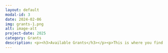 ```yaml
---
layout: default
modal-id: 3
date: 2024-02-06
img: grants-1.png
alt: image-alt
project-date: 2025
category: Grants
description: <p><h3>Available Grants</h3></p><p>This is where you find our available grants and instructions on how to apply.</p><p>1) <a href="https://256foundation.org/grants/256-Project-Ember-One.pdf" target="_blank" rel="noopener noreferrer"><font color="orange">Ember One Grant Proposal</font></a></p> <p>2) <a href="https://256foundation.org/grants/256-Project-Mujina-Firmware.pdf" target="_blank" rel="noopener noreferrer"><font color="orange">Mujina Firmware Grant Proposal</font></a></p> <p>3) <a href="https://256foundation.org/grants/256-Project-Control-Board.pdf" target="_blank" rel="noopener noreferrer"><font color="orange">Control Board Grant Proposal</font></a></p> <p>4) <a href="https://256foundation.org/grants/256-Project-Hydra-Pool.pdf" target="_blank" rel="noopener noreferrer"><font color="orange">Hydra Pool Grant Proposal</font></a></p> <p>5) <a href="https://256foundation.org/grants/256-Project-Block-Watcher.pdf" target="_blank" rel="noopener noreferrer"><font color="orange">Block Watcher Grant Proposal</font></a></p><p>See a grant you're interested in or want to tell us about an idea you have? Apply <a href="https://s9lnsrovpxb.typeform.com/to/M7j8L2SE" target="_blank" rel="noopener noreferrer"><font color="orange">here</font></a>!</p>
---
```

